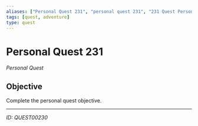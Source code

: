 ```yaml
---
aliases: ["Personal Quest 231", "personal quest 231", "231 Quest Personal"]
tags: [quest, adventure]
type: quest
---
```


# Personal Quest 231

*Personal Quest*

## Objective
Complete the personal quest objective.

---
*ID: QUEST00230*